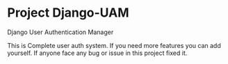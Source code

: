 # Project Django-UAM
Django User Authentication Manager

This is Complete user auth system. If you need more features you can add yourself.
If anyone face any bug or issue in this project fixed it.
